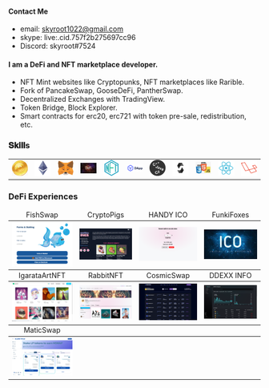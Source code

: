 #### Contact Me
- email: skyroot1022@gmail.com
- skype: live:.cid.757f2b275697cc96
- Discord: skyroot#7524

#### I am a DeFi and NFT marketplace developer.
- NFT Mint websites like Cryptopunks, NFT marketplaces like Rarible.
- Fork of PancakeSwap, GooseDeFi, PantherSwap.
- Decentralized Exchanges with TradingView.
- Token Bridge, Block Explorer.
- Smart contracts for erc20, erc721 with token pre-sale, redistribution, etc.

### 𝐒𝐤𝐢𝐥𝐥s
<table>
  <tr>
    <td><img src="https://github.com/skyroot1000/profile/blob/main/btc.png?raw=true" width="300"></td>
    <td><img src="https://github.com/skyroot1000/profile/blob/main/eth.png?raw=true" width="300"></td>    
    <td><img src="https://github.com/skyroot1000/profile/blob/main/metamask.jpg?raw=true" width="300"></td>
    <td><img src="https://github.com/skyroot1000/profile/blob/main/defi.png?raw=true" width="300"></td>
    <td><img src="https://github.com/skyroot1000/profile/blob/main/nft.png?raw=true" width="300"></td>
    <td><img src="https://github.com/skyroot1000/profile/blob/main/dapp.png?raw=true" width="300"></td>
    <td><img src="https://github.com/skyroot1000/profile/blob/main/c.png?raw=true" width="300"></td>
    <td><img src="https://github.com/skyroot1000/profile/blob/main/solidity.png?raw=true" width="300"></td>
    <td><img src="https://github.com/skyroot1000/profile/blob/main/csshtmljs.png?raw=true" width="300"></td>
    <td><img src="https://github.com/skyroot1000/profile/blob/main/react.png?raw=true" width="300"></td>
    <td><img src="https://github.com/skyroot1000/profile/blob/main/laravel.png?raw=true" width="300"></td>   
  </tr>  
</table>

### DeFi Experiences
<table>
    <thead align="center">
        <tr>
            <td>FishSwap</td>
            <td>CryptoPigs</td>           
            <td>HANDY ICO</td>
            <td>FunkiFoxes</td>
        </tr>
    </thead>
    <tr>
        <td>
            <a href="https://fishswap.app/#/">
                <img src="https://github.com/skyroot1000/profile/blob/main/fish.png?raw=true" width="200">
            </a>
        </td>
        <td>
            <a href="https://cryptopigs.one/#/">
                <img src="https://github.com/kroim/profile/blob/master/projects/CryptoPig.png?raw=true" width="200">
            </a>
        </td>           
        <td>
            <a href="https://handymans.finance/#/">
                <img src="https://github.com/kroim/profile/blob/master/projects/DogePass.png?raw=true" width="200">
            </a>
        </td>
        <td>
            <a href="https://funkifoxes.com/">
                <img src="https://github.com/skyroot1000/profile/blob/main/handyico.png?raw=true" width="200">
            </a>
        </td>                  
    </tr>
    <thead align="center">
        <tr>
            <td>IgarataArtNFT</td>
            <td>RabbitNFT</td>
            <td>CosmicSwap</td>
            <td>DDEXX INFO</td>
        </tr>
    </thead>
    <tr>
        <td>
            <a href="http://18.188.94.167:5000/">
                <img src="https://github.com/kroim/profile/blob/master/projects/igaratanft.png?raw=true" width="200">
            </a>
        </td>        
        <td>
            <a href="https://rabbitnft.com/">
                <img src="https://github.com/kroim/profile/blob/master/projects/rabbitnft.png?raw=true" width="200">
            </a>
        </td>   
        <td>
            <a href="https://app.cosmicswap.finance/">
                <img src="https://github.com/kroim/profile/blob/master/projects/cosmicswap.png?raw=true" width="200">
            </a>
        </td>          
        <td>
            <a href="http://analytics.ddexx.io">
                <img src="https://github.com/kroim/profile/blob/master/projects/ddexinfo.png?raw=true" width="200">
            </a>
        </td>           
    </tr>
    <thead align="center">
        <tr>
            <td>MaticSwap</td>  
        </tr>
    </thead>
    <tr>
        <td>
            <a href="https://maticfront.web.app/farms">
                <img src="https://github.com/kroim/profile/blob/master/projects/maticswap.png?raw=true" width="200">
            </a>
        </td> 
    </tr>       
</table>
